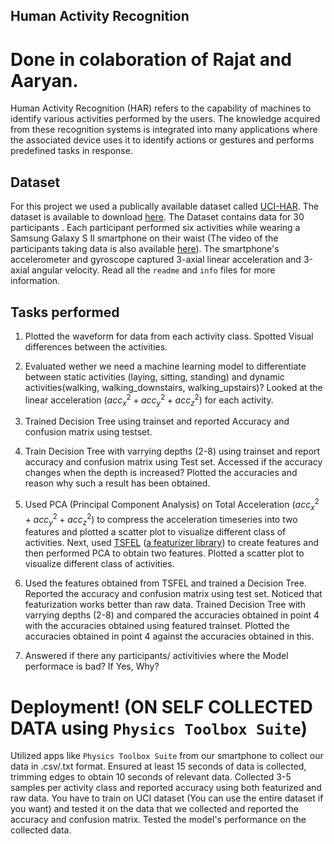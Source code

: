 
## Human Activity Recognition
# Done in colaboration of Rajat and Aaryan.
Human Activity Recognition (HAR) refers to the capability of machines to identify various activities performed by the users. The knowledge acquired from these recognition systems is integrated into many applications where the associated device uses it to identify actions or gestures and performs predefined tasks in response.

## Dataset
For this project we used a publically available dataset called [UCI-HAR](https://ieeexplore.ieee.org/stamp/stamp.jsp?tp=&arnumber=8567275). The dataset is available to download [here](https://archive.ics.uci.edu/dataset/240/human+activity+recognition+using+smartphones). The Dataset contains data for 30 participants . Each participant performed six activities while wearing a Samsung Galaxy S II smartphone on their waist (The video of the participants taking data is also available [here](http://www.youtube.com/watch?v=XOEN9W05_4A)). The smartphone's accelerometer and gyroscope captured 3-axial linear acceleration and 3-axial angular velocity. Read all the `readme` and `info` files for more information.


## Tasks performed

1. Plotted the waveform for data from each activity class. Spotted Visual differences between the activities. 

2. Evaluated wether we need a machine learning model to differentiate between static activities (laying, sitting, standing) and dynamic activities(walking, walking_downstairs, walking_upstairs)? Looked at the linear acceleration $(acc_x^2+acc_y^2+acc_z^2)$ for each activity.

3. Trained Decision Tree using trainset and reported Accuracy and confusion matrix using testset.

4. Train Decision Tree with varrying depths (2-8) using trainset and report accuracy and confusion matrix using Test set. Accessed if the accuracy changes when the depth is increased? Plotted the accuracies and reason why such a result has been obtained.

5. Used PCA (Principal Component Analysis) on Total Acceleration $(acc_x^2+acc_y^2+acc_z^2)$ to compress the acceleration timeseries into two features and plotted a scatter plot to visualize different class of activities. Next, used [TSFEL](https://tsfel.readthedocs.io/en/latest/) ([a featurizer library](https://github.com/fraunhoferportugal/tsfel)) to create features and then performed PCA to obtain two features. Plotted a scatter plot to visualize different class of activities.

6. Used the features obtained from TSFEL and trained a Decision Tree. Reported the accuracy and confusion matrix using test set. Noticed that featurization works better than raw data. Trained Decision Tree with varrying depths (2-8) and compared the accuracies obtained in point 4 with the accuracies obtained using featured trainset. Plotted the accuracies obtained in point 4 against the accuracies obtained in this.

7. Answered if there any participants/ activitivies where the Model performace is bad? If Yes, Why?

# Deployment! (ON SELF COLLECTED DATA using `Physics Toolbox Suite`)
Utilized apps like `Physics Toolbox Suite` from our smartphone to collect our data in .csv/.txt format. Ensured at least 15 seconds of data is collected, trimming edges to obtain 10 seconds of relevant data. Collected 3-5 samples per activity class and reported accuracy using both featurized and raw data. You have to train on UCI dataset (You can use the entire dataset if you want) and tested it on the data that we collected and reported the accuracy and confusion matrix. Tested the model's performance on the collected data.
